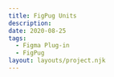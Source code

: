 ```yaml
---
title: FigPug Units
description:
date: 2020-08-25
tags:
  - Figma Plug-in
  - FigPug
layout: layouts/project.njk
---
```

